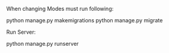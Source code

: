When changing Modes must run following:

python manage.py makemigrations
python manage.py migrate

Run Server: 

python manage.py runserver